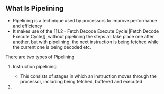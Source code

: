 ## What Is Pipelining

- Pipelining is a technique used by processors to improve performance and efficiency
- It makes use of the [[1.2 - Fetch Decode Execute Cycle||Fetch Decode Execute Cycle]], without pipelining the steps all take place one after another, but with pipelining, the next instruction is being fetched while the current one is being decoded etc.


There are two types of Pipelining
1) Instruction pipelining
	-  This consists of stages in which an instruction moves through the processor, including being fetched, buffered and executed

2) 



